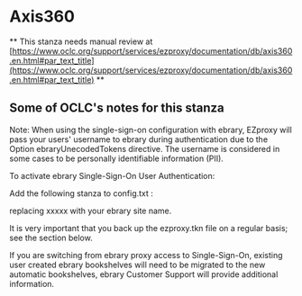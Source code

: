 # Axis360
** This stanza needs manual review at [https://www.oclc.org/support/services/ezproxy/documentation/db/axis360.en.html#par_text_title](https://www.oclc.org/support/services/ezproxy/documentation/db/axis360.en.html#par_text_title) **

## Some of OCLC's notes for this stanza

Note: When using the single-sign-on configuration with ebrary, EZproxy will pass your users' username to ebrary during authentication due to the Option ebraryUnecodedTokens directive. The username is considered in some cases to be personally identifiable information (PII).
 

To activate ebrary Single-Sign-On User Authentication:

Add the following stanza to config.txt :

replacing xxxxx with your ebrary site name.

It is very important that you back up the ezproxy.tkn file on a regular basis; see the section below.

If you are switching from ebrary proxy access to Single-Sign-On, existing user created ebrary bookshelves will need to be migrated to the new automatic bookshelves, ebrary Customer Support will provide additional information.
